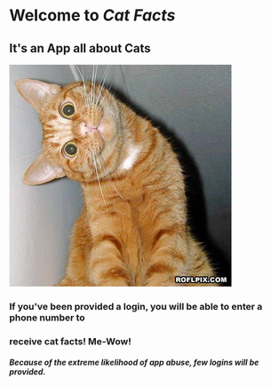 Welcome to *Cat Facts*
======================

It's an App all about Cats
--------------------------

![alt text](https://github.com/Drew242/cat-facts/blob/master/public/img/cat3.jpg "Silly Cat")

### If you've been provided a login, you will be able to enter a phone number to
### receive cat facts! Me-Wow!


##### Because of the extreme likelihood of app abuse, few logins will be provided. 
